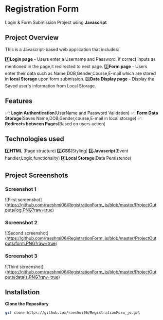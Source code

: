 # Registration Form

Login & Form Submission Project using **Javascript**

## Project Overview

This is a Javascript-based web application that includes:

1️⃣**Login page** - Users enter a Username and Password, if correct inputs as mentioned in the page,it redirected to next page. 2️⃣**Form page** - Users enter their data such as Name,DOB,Gender,Course,E-mail which are stored in **local Storage** upon form submission.
3️⃣**Data Display page** - Display the Saved user's information from Local Storage.

## Features

✅: **Login Authentication**(UserName and Password Validation)
✅: **Form Data Storage**(Saves Name,DOB,Gender,course,E-mail in local storage)
✅: **Redirects between Pages**(Based on users action)

## Technologies used

1️⃣**HTML** (Page structure)
2️⃣**CSS**(Styling)
3️⃣**Javascript**(Event handler,Logic,functionality)
4️⃣**Local Storage**(Data Persistence)

## Project Screenshots

### Screenshot 1

![First screenshot] (https://github.com/raeshmi06/RegistrationForm_js/blob/master/ProjectOutputs/log.PNG?raw=true)

### Screenshot 2

![Second screenshot] (https://github.com/raeshmi06/RegistrationForm_js/blob/master/ProjectOutputs/form.PNG?raw=true)

### Screenshot 3

![Third screenshot] (https://github.com/raeshmi06/RegistrationForm_js/blob/master/ProjectOutputs/data's.PNG?raw=true)

## Installation

**Clone the Repository**

```sh
git clone https://github.com/raeshmi06/RegistrationForm_js.git
```
